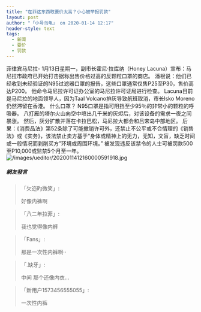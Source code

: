 ```yaml
---
title: "在菲这东西敢要价太高？小心被举报罚款"
layout: post
author: "「小号乌龟」 on 2020-01-14 12:17"
header-style: text
tags:
  - 新闻
  - 要价
  - 罚款
---
```


菲律宾马尼拉-&nbsp;1月13日星期一，副市长霍尼·拉库纳（Honey Lacuna）宣布：马尼拉市政府已开始打击据称出售价格过高的反颗粒口罩的商店。
潘根说：他们已经收到未经验证的N95过滤器口罩的报告，这些口罩通常仅售P25至P30，售价高达P200。
他命令马尼拉许可证办公室的马尼拉许可证局进行检查。
Lacuna目前是马尼拉的地面领导人，因为Taal Volcano排灰导致航班取消，市长Isko Moreno仍然滞留在香港。
什么口罩？&nbsp;N95口罩是指可阻挡至少95％的非常小的颗粒的呼吸器。
八打雁的塔尔火山向空中喷出几千米的灰烬后，对该设备的需求一夜之间暴涨。
然后，灰分扩散并落在卡拉巴松，马尼拉大都会和吕宋岛中部地区。
后果：《消费品法》第52条除了可能撤销许可外，还禁止不公平或不合情理的《销售法》或《实务》，该法禁止卖方基于“身体或精神上的无力，无知，文盲，缺乏时间或一般情况而剥削买方”环境或周围环境。”
被发现违反该禁令的人士可被罚款500至P10,000或监禁5个月至一年。
<img src="http://images.feileyuan.com/images/ueditor/2020011412160000591918.jpg" title="/images/ueditor/2020011412160000591918.jpg" alt="/images/ueditor/2020011412160000591918.jpg">
<input type="hidden" value="菲乐园提供">

##### 網友發言 
> 「欠迩旳微笑」:
> <p>好像内裤啊</p>

> 「八二年拉菲」:
> <p>我也觉得像内裤</p>

> 「Fans」:
> <p>那是一次性内裤啊··</p>

> 「.缺牙」:
> <p>中间 那个还像内衣...</p>

> 「新用户1573456555055」:
> <p><span style="color: rgb(102, 102, 102); font-family: 微软雅黑; font-size: 14px; background-color: rgb(255, 255, 255);">一次性内裤</span></p>


